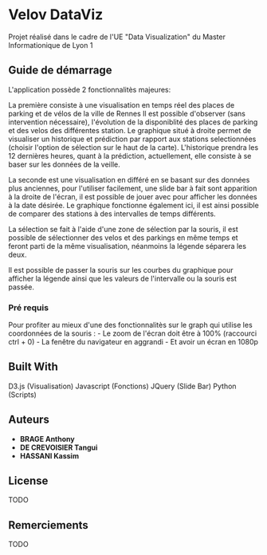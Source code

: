# Velov DataViz

Projet réalisé dans le cadre de l'UE "Data Visualization" du Master Informationique de Lyon 1
## Guide de démarrage 
L'application possède 2 fonctionnalitès majeures:

La première consiste à une visualisation en temps réel des places de parking et de vélos de la ville de Rennes
Il est possible d'observer (sans intervention nécessaire), l'évolution de la disponiblité des places de parking et des velos des différentes station. Le graphique situé à droite permet de visualiser un historique et prédiction par rapport aux stations selectionnées (choisir l'option de sélection sur le haut de la carte). L'historique prendra les 12 dernières heures, quant à la prédiction, actuellement, elle consiste à se baser sur les données de la veille.

La seconde est une visualisation en différé en se basant sur des données plus anciennes, pour l'utiliser facilement, une slide bar à fait sont apparition à la droite de l'écran, il est possible de jouer avec pour afficher les données à la date désirée. Le graphique fonctionne également ici, il est ainsi possible de comparer des stations à des intervalles de temps différents.
  
La sélection se fait à l'aide d'une zone de sélection par la souris, il est possible de sélectionner des velos et des parkings en même temps et feront parti de la même visualisation, néanmoins la légende séparera les deux.

Il est possible de passer la souris sur les courbes du graphique pour afficher la légende ainsi que les valeurs de l'intervalle ou la souris est passée.


### Pré requis

Pour profiter au mieux d'une des fonctionnalitès sur le graph qui utilise les coordonnées de la souris :
	- Le zoom de l'écran doit être à 100% (raccourci ctrl + 0) 
	- La fenêtre du navigateur en aggrandi
	- Et avoir un écran en 1080p 


## Built With

D3.js (Visualisation)
Javascript (Fonctions)
JQuery (Slide Bar)
Python (Scripts)

## Auteurs
* **BRAGE Anthony**
* **DE CREVOISIER Tangui**
* **HASSANI Kassim**


## License

TODO

## Remerciements

TODO

